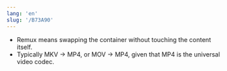 ```yaml
---
lang: 'en'
slug: '/B73A90'
---
```


- Remux means swapping the container without touching the content itself.
- Typically MKV → MP4, or MOV → MP4, given that MP4 is the universal video codec.

<head>
  <html lang="en-US"/>
</head>
